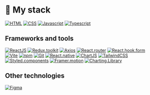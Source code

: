# 🧸 My stack
[![HTML](https://img.shields.io/badge/HTML-E34F26?style=for-the-badge&logo=html5&logoColor=white)]()
[![CSS](https://img.shields.io/badge/CSS-1572B6?style=for-the-badge&logo=css3&logoColor=white)]()
[![Javascript](https://img.shields.io/badge/Javascript-FFCC40?style=for-the-badge&logo=javascript&logoColor=white)]()
[![Typescript](https://img.shields.io/badge/Typescript-2419B2?style=for-the-badge&logo=typescript&logoColor=white)]()

## Frameworks and tools
[![ReactJS](https://img.shields.io/badge/ReactJS-61DAFB?style=for-the-badge&logo=react&logoColor=white)]()
[![Redux.toolkit](https://img.shields.io/badge/Redux.toolkit-764ABC?style=for-the-badge&logo=redux&logoColor=white)]()
[![Axios](https://img.shields.io/badge/Axios-5A29E4?style=for-the-badge&logo=axios&logoColor=white)]()
[![React.router](https://img.shields.io/badge/React.router-CA4245?style=for-the-badge&logo=react-router&logoColor=white)]()
[![React.hook.form](https://img.shields.io/badge/React.hook.form-EC5990?style=for-the-badge&logo=react-hook-form&logoColor=white)]()
[![Vite](https://img.shields.io/badge/Vite-646CFF?style=for-the-badge&logo=vite&logoColor=white)]()
[![npm](https://img.shields.io/badge/npm-CB3837?style=for-the-badge&logo=npm&logoColor=white)]()
[![Git](https://img.shields.io/badge/Git-F05032?style=for-the-badge&logo=git&logoColor=white)]()
[![React.native](https://img.shields.io/badge/React.native-61DAFB?style=for-the-badge&logo=react&logoColor=white)]()
[![ChartJS](https://img.shields.io/badge/ChartJS-FF6384?style=for-the-badge&logo=chartdotjs&logoColor=white)]()
[![TailwindCSS](https://img.shields.io/badge/TailwindCSS-06B6D4?style=for-the-badge&logo=tailwind-css&logoColor=white)]()
[![Styled.components](https://img.shields.io/badge/Styled.components-DB7093?style=for-the-badge&logo=styled-components&logoColor=white)]()
[![Framer.motion](https://img.shields.io/badge/Framer.Motion-1a1a1a?style=for-the-badge&logo=framer&logoColor=white)]()
[![Charting.Library](https://img.shields.io/badge/TradingView.Charting.Library-000?style=for-the-badge&logo=tradingview&logoColor=white)]()

## Other technologies
[![Figma](https://img.shields.io/badge/Figma-F24E1E?style=for-the-badge&logo=figma&logoColor=white)]()
